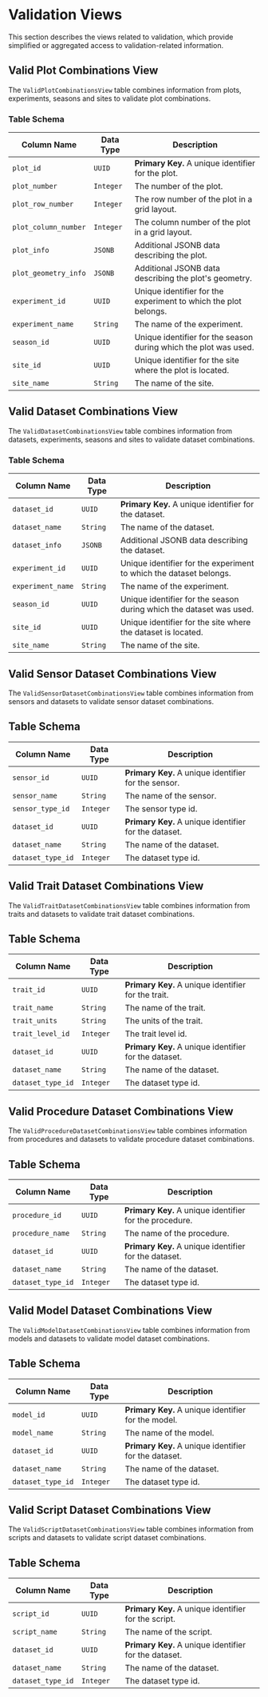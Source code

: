 # Validation Views

This section describes the views related to validation, which provide simplified or aggregated access to validation-related information.

## Valid Plot Combinations View

The `ValidPlotCombinationsView` table combines information from plots, experiments, seasons and sites to validate plot combinations.

### Table Schema

| Column Name          | Data Type      | Description                                                                                      |
| -------------------- | -------------- | ------------------------------------------------------------------------------------------------ |
| `plot_id`             | `UUID`         | **Primary Key.** A unique identifier for the plot.                                              |
| `plot_number`        | `Integer`      | The number of the plot.                                                                          |
| `plot_row_number`    | `Integer`      | The row number of the plot in a grid layout.                                                     |
| `plot_column_number` | `Integer`      | The column number of the plot in a grid layout.                                                  |
| `plot_info`          | `JSONB`        | Additional JSONB data describing the plot.                                                       |
| `plot_geometry_info` | `JSONB`        | Additional JSONB data describing the plot's geometry.                                           |
| `experiment_id`      | `UUID`         |  Unique identifier for the experiment to which the plot belongs.                                  |
| `experiment_name`    | `String`       | The name of the experiment.                                                                      |
| `season_id`          | `UUID`         |  Unique identifier for the season during which the plot was used.                                 |
| `site_id`            | `UUID`         |  Unique identifier for the site where the plot is located.                                        |
| `site_name`          | `String`       | The name of the site.                                                                            |

## Valid Dataset Combinations View

The `ValidDatasetCombinationsView` table combines information from datasets, experiments, seasons and sites to validate dataset combinations.

### Table Schema

| Column Name          | Data Type      | Description                                                                                      |
| -------------------- | -------------- | ------------------------------------------------------------------------------------------------ |
| `dataset_id`          | `UUID`         | **Primary Key.** A unique identifier for the dataset.                                              |
| `dataset_name`        | `String`       | The name of the dataset.                                                                         |
| `dataset_info`        | `JSONB`        | Additional JSONB data describing the dataset.                                                       |
| `experiment_id`      | `UUID`         |  Unique identifier for the experiment to which the dataset belongs.                                  |
| `experiment_name`    | `String`       | The name of the experiment.                                                                      |
| `season_id`          | `UUID`         |  Unique identifier for the season during which the dataset was used.                                 |
| `site_id`            | `UUID`         |  Unique identifier for the site where the dataset is located.                                        |
| `site_name`          | `String`       | The name of the site.                                                                            |

## Valid Sensor Dataset Combinations View

The `ValidSensorDatasetCombinationsView` table combines information from sensors and datasets to validate sensor dataset combinations.

## Table Schema

| Column Name          | Data Type      | Description                                                                                      |
| -------------------- | -------------- | ------------------------------------------------------------------------------------------------ |
| `sensor_id`          | `UUID`         | **Primary Key.** A unique identifier for the sensor.                                              |
| `sensor_name`        | `String`       | The name of the sensor.                                                                          |
| `sensor_type_id`     | `Integer`      | The sensor type id.                                                                              |
| `dataset_id`          | `UUID`         | **Primary Key.** A unique identifier for the dataset.                                              |
| `dataset_name`        | `String`       | The name of the dataset.                                                                         |
| `dataset_type_id`      | `Integer`      | The dataset type id.                                                                             |

## Valid Trait Dataset Combinations View

The `ValidTraitDatasetCombinationsView` table combines information from traits and datasets to validate trait dataset combinations.

## Table Schema

| Column Name          | Data Type      | Description                                                                                      |
| -------------------- | -------------- | ------------------------------------------------------------------------------------------------ |
| `trait_id`           | `UUID`         | **Primary Key.** A unique identifier for the trait.                                               |
| `trait_name`         | `String`       | The name of the trait.                                                                           |
| `trait_units`        | `String`       | The units of the trait.                                                                          |
| `trait_level_id`     | `Integer`      | The trait level id.                                                                              |
| `dataset_id`          | `UUID`         | **Primary Key.** A unique identifier for the dataset.                                              |
| `dataset_name`        | `String`       | The name of the dataset.                                                                         |
| `dataset_type_id`      | `Integer`      | The dataset type id.                                                                             |

## Valid Procedure Dataset Combinations View

The `ValidProcedureDatasetCombinationsView` table combines information from procedures and datasets to validate procedure dataset combinations.

## Table Schema

| Column Name          | Data Type      | Description                                                                                      |
| -------------------- | -------------- | ------------------------------------------------------------------------------------------------ |
| `procedure_id`       | `UUID`         | **Primary Key.** A unique identifier for the procedure.                                           |
| `procedure_name`     | `String`       | The name of the procedure.                                                                       |
| `dataset_id`          | `UUID`         | **Primary Key.** A unique identifier for the dataset.                                              |
| `dataset_name`        | `String`       | The name of the dataset.                                                                         |
| `dataset_type_id`      | `Integer`      | The dataset type id.                                                                             |

## Valid Model Dataset Combinations View

The `ValidModelDatasetCombinationsView` table combines information from models and datasets to validate model dataset combinations.

## Table Schema

| Column Name          | Data Type      | Description                                                                                      |
| -------------------- | -------------- | ------------------------------------------------------------------------------------------------ |
| `model_id`           | `UUID`         | **Primary Key.** A unique identifier for the model.                                               |
| `model_name`         | `String`       | The name of the model.                                                                           |
| `dataset_id`          | `UUID`         | **Primary Key.** A unique identifier for the dataset.                                              |
| `dataset_name`        | `String`       | The name of the dataset.                                                                         |
| `dataset_type_id`      | `Integer`      | The dataset type id.                                                                             |

## Valid Script Dataset Combinations View

The `ValidScriptDatasetCombinationsView` table combines information from scripts and datasets to validate script dataset combinations.

## Table Schema

| Column Name          | Data Type      | Description                                                                                      |
| -------------------- | -------------- | ------------------------------------------------------------------------------------------------ |
| `script_id`          | `UUID`         | **Primary Key.** A unique identifier for the script.                                              |
| `script_name`        | `String`       | The name of the script.                                                                          |
| `dataset_id`          | `UUID`         | **Primary Key.** A unique identifier for the dataset.                                              |
| `dataset_name`        | `String`       | The name of the dataset.                                                                         |
| `dataset_type_id`      | `Integer`      | The dataset type id.                                                                             |
